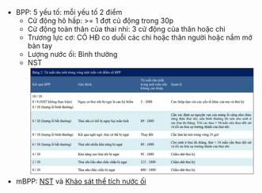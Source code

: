 - BPP: 5 yếu tố: mỗi yếu tố 2 điểm
	- Cử động hô hấp: >= 1 đợt củ động trong 30p
	- Cử động toàn thân của thai nhi: 3 cử động của thân hoặc chi
	- Trương lực cơ: CÓ HĐ co duỗi các chi hoặc thân người hoặc nắm mở bàn tay
	- Lượng nước ối: Bình thường
	- NST
	![Lượng giá sức khoẻ khác-1686822789936.jpeg](../../../../200%20Files/image/image/L%C6%B0%E1%BB%A3ng%20gi%C3%A1%20s%E1%BB%A9c%20kho%E1%BA%BB%20kh%C3%A1c-1686822789936.jpeg)
- mBPP: [NST](./NST.md) và [Khảo sát thể tích nước ối](./Kh%E1%BA%A3o%20s%C3%A1t%20th%E1%BB%83%20t%C3%ADch%20n%C6%B0%E1%BB%9Bc%20%E1%BB%91i.md)